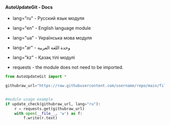 #### AutoUpdateGit - Docs



- lang="ru" - Русский язык модуля
- lang="en" - English language module
- lang="ua" - Українська мова модуля
- lang="ar" - وحدة اللغة العربية
- lang="kz" - Қазақ тілі модулі

- requests - the module does not need to be imported.


```py
from AutoUpdateGit import *

githubraw_url="https://raw.githubusercontent.com/username/repo/main/file.py" # url raw file


#module usage example
if update_check(githubraw_url, lang="ru"):
    r = requests.get(githubraw_url)
    with open(__file__, 'w') as f:
        f.write(r.text)
```
